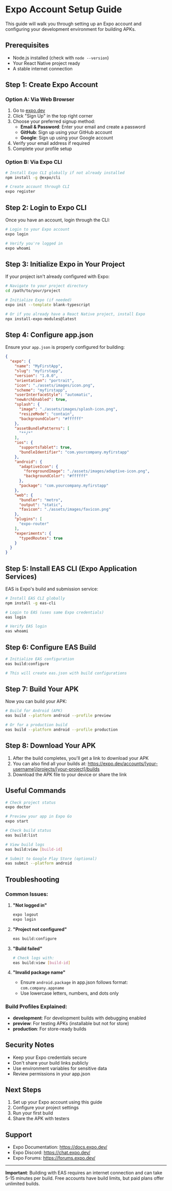 # Expo Account Setup Guide

This guide will walk you through setting up an Expo account and configuring your development environment for building APKs.

## Prerequisites

- Node.js installed (check with `node --version`)
- Your React Native project ready
- A stable internet connection

## Step 1: Create Expo Account

### Option A: Via Web Browser
1. Go to [expo.dev](https://expo.dev)
2. Click "Sign Up" in the top right corner
3. Choose your preferred signup method:
   - **Email & Password**: Enter your email and create a password
   - **GitHub**: Sign up using your GitHub account
   - **Google**: Sign up using your Google account
4. Verify your email address if required
5. Complete your profile setup

### Option B: Via Expo CLI
```bash
# Install Expo CLI globally if not already installed
npm install -g @expo/cli

# Create account through CLI
expo register
```

## Step 2: Login to Expo CLI

Once you have an account, login through the CLI:

```bash
# Login to your Expo account
expo login

# Verify you're logged in
expo whoami
```

## Step 3: Initialize Expo in Your Project

If your project isn't already configured with Expo:

```bash
# Navigate to your project directory
cd /path/to/your/project

# Initialize Expo (if needed)
expo init --template blank-typescript

# Or if you already have a React Native project, install Expo
npx install-expo-modules@latest
```

## Step 4: Configure app.json

Ensure your `app.json` is properly configured for building:

```json
{
  "expo": {
    "name": "MyFirstApp",
    "slug": "myfirstapp",
    "version": "1.0.0",
    "orientation": "portrait",
    "icon": "./assets/images/icon.png",
    "scheme": "myfirstapp",
    "userInterfaceStyle": "automatic",
    "newArchEnabled": true,
    "splash": {
      "image": "./assets/images/splash-icon.png",
      "resizeMode": "contain",
      "backgroundColor": "#ffffff"
    },
    "assetBundlePatterns": [
      "**/*"
    ],
    "ios": {
      "supportsTablet": true,
      "bundleIdentifier": "com.yourcompany.myfirstapp"
    },
    "android": {
      "adaptiveIcon": {
        "foregroundImage": "./assets/images/adaptive-icon.png",
        "backgroundColor": "#ffffff"
      },
      "package": "com.yourcompany.myfirstapp"
    },
    "web": {
      "bundler": "metro",
      "output": "static",
      "favicon": "./assets/images/favicon.png"
    },
    "plugins": [
      "expo-router"
    ],
    "experiments": {
      "typedRoutes": true
    }
  }
}
```

## Step 5: Install EAS CLI (Expo Application Services)

EAS is Expo's build and submission service:

```bash
# Install EAS CLI globally
npm install -g eas-cli

# Login to EAS (uses same Expo credentials)
eas login

# Verify EAS login
eas whoami
```

## Step 6: Configure EAS Build

```bash
# Initialize EAS configuration
eas build:configure

# This will create eas.json with build configurations
```

## Step 7: Build Your APK

Now you can build your APK:

```bash
# Build for Android (APK)
eas build --platform android --profile preview

# Or for a production build
eas build --platform android --profile production
```

## Step 8: Download Your APK

1. After the build completes, you'll get a link to download your APK
2. You can also find all your builds at: https://expo.dev/accounts/[your-username]/projects/[your-project]/builds
3. Download the APK file to your device or share the link

## Useful Commands

```bash
# Check project status
expo doctor

# Preview your app in Expo Go
expo start

# Check build status
eas build:list

# View build logs
eas build:view [build-id]

# Submit to Google Play Store (optional)
eas submit --platform android
```

## Troubleshooting

### Common Issues:

1. **"Not logged in"**
   ```bash
   expo logout
   expo login
   ```

2. **"Project not configured"**
   ```bash
   eas build:configure
   ```

3. **"Build failed"**
   ```bash
   # Check logs with:
   eas build:view [build-id]
   ```

4. **"Invalid package name"**
   - Ensure `android.package` in app.json follows format: `com.company.appname`
   - Use lowercase letters, numbers, and dots only

### Build Profiles Explained:

- **development**: For development builds with debugging enabled
- **preview**: For testing APKs (installable but not for store)
- **production**: For store-ready builds

## Security Notes

- Keep your Expo credentials secure
- Don't share your build links publicly
- Use environment variables for sensitive data
- Review permissions in your app.json

## Next Steps

1. Set up your Expo account using this guide
2. Configure your project settings
3. Run your first build
4. Share the APK with testers

## Support

- Expo Documentation: https://docs.expo.dev/
- Expo Discord: https://chat.expo.dev/
- Expo Forums: https://forums.expo.dev/

---

**Important**: Building with EAS requires an internet connection and can take 5-15 minutes per build. Free accounts have build limits, but paid plans offer unlimited builds.
